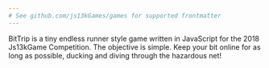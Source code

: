 ```yaml
---
# See github.com/js13kGames/games for supported frontmatter
---
```

BitTrip is a tiny endless runner style game written in JavaScript for the 2018 Js13kGame Competition. The objective is simple. Keep your bit online for as long as possible, ducking and diving through the hazardous net!